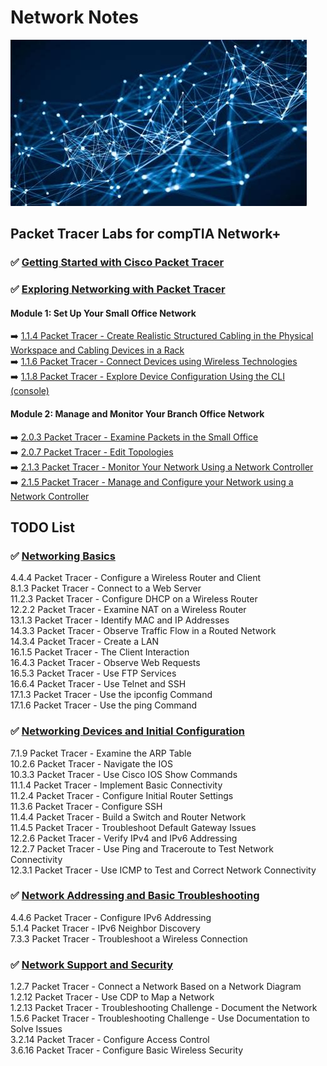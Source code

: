 # Network Notes

![My App](./app.png)

## Packet Tracer Labs for compTIA Network+  
### ✅ [Getting Started with Cisco Packet Tracer](https://www.netacad.com/courses/getting-started-cisco-packet-tracer)  

### ✅ [Exploring Networking with Packet Tracer](https://www.netacad.com/courses/exploring-networking-cisco-packet-tracer?courseLang=en-US)  

#### Module 1: Set Up Your Small Office Network  
➡️ [1.1.4 Packet Tracer - Create Realistic Structured Cabling in the Physical Workspace and Cabling Devices in a Rack](modules/1netplus/explore/cabling/README.md)  
➡️ [1.1.6 Packet Tracer - Connect Devices using Wireless Technologies](modules/1netplus/explore/wireless/README.md)  
➡️ [1.1.8 Packet Tracer - Explore Device Configuration Using the CLI (console)](modules/1netplus/explore/cli/README.md)  

#### Module 2: Manage and Monitor Your Branch Office Network  
➡️ [2.0.3 Packet Tracer - Examine Packets in the Small Office ](modules/1netplus/explore/packets/README.md)  
➡️ [2.0.7 Packet Tracer - Edit Topologies](modules/1netplus/explore/topologies/README.md)  
➡️ [2.1.3 Packet Tracer - Monitor Your Network Using a Network Controller](modules/1netplus/explore/monitor/README.md)  
➡️ [2.1.5 Packet Tracer - Manage and Configure your Network using a Network Controller](modules/1netplus/explore/manage/README.md)  

## TODO List

### ✅ [Networking Basics](https://www.netacad.com/courses/networking-basics?courseLang=en-US)  
4.4.4 Packet Tracer - Configure a Wireless Router and Client  
8.1.3 Packet Tracer - Connect to a Web Server  
11.2.3 Packet Tracer - Configure DHCP on a Wireless Router  
12.2.2 Packet Tracer - Examine NAT on a Wireless Router  
13.1.3 Packet Tracer - Identify MAC and IP Addresses  
14.3.3 Packet Tracer - Observe Traffic Flow in a Routed Network  
14.3.4 Packet Tracer - Create a LAN  
16.1.5 Packet Tracer - The Client Interaction  
16.4.3 Packet Tracer - Observe Web Requests  
16.5.3 Packet Tracer - Use FTP Services  
16.6.4 Packet Tracer - Use Telnet and SSH  
17.1.3 Packet Tracer - Use the ipconfig Command  
17.1.6 Packet Tracer - Use the ping Command  

### ✅ [Networking Devices and Initial Configuration](https://www.netacad.com/courses/networking-devices-and-initial-configuration?courseLang=en-US)  
7.1.9 Packet Tracer - Examine the ARP Table  
10.2.6 Packet Tracer - Navigate the IOS  
10.3.3 Packet Tracer - Use Cisco IOS Show Commands  
11.1.4 Packet Tracer - Implement Basic Connectivity  
11.2.4 Packet Tracer - Configure Initial Router Settings  
11.3.6 Packet Tracer - Configure SSH  
11.4.4 Packet Tracer - Build a Switch and Router Network  
11.4.5 Packet Tracer - Troubleshoot Default Gateway Issues  
12.2.6 Packet Tracer - Verify IPv4 and IPv6 Addressing  
12.2.7 Packet Tracer - Use Ping and Traceroute to Test Network Connectivity  
12.3.1 Packet Tracer - Use ICMP to Test and Correct Network Connectivity  

### ✅ [Network Addressing and Basic Troubleshooting](https://www.netacad.com/courses/network-addressing-and-basic-troubleshooting?courseLang=en-US)  
4.4.6 Packet Tracer - Configure IPv6 Addressing  
5.1.4 Packet Tracer - IPv6 Neighbor Discovery  
7.3.3 Packet Tracer - Troubleshoot a Wireless Connection  

### ✅ [Network Support and Security](https://www.netacad.com/courses/network-support-security?courseLang=en-US)  
1.2.7 Packet Tracer - Connect a Network Based on a Network Diagram  
1.2.12 Packet Tracer - Use CDP to Map a Network  
1.2.13 Packet Tracer - Troubleshooting Challenge - Document the Network  
1.5.6 Packet Tracer - Troubleshooting Challenge - Use Documentation to Solve Issues  
3.2.14 Packet Tracer - Configure Access Control  
3.6.16 Packet Tracer - Configure Basic Wireless Security  


